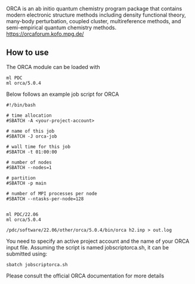 ORCA is an ab initio quantum chemistry program package that contains modern electronic structure methods including density functional theory, many-body perturbation, coupled cluster, multireference methods, and semi-empirical quantum chemistry methods.
https://orcaforum.kofo.mpg.de/

## How to use

The ORCA module can be loaded with
```
ml PDC
ml orca/5.0.4
```

Below follows an example job script for ORCA

```
#!/bin/bash

# time allocation
#SBATCH -A <your-project-account>

# name of this job
#SBATCH -J orca-job

# wall time for this job
#SBATCH -t 01:00:00

# number of nodes
#SBATCH --nodes=1

# partition
#SBATCH -p main

# number of MPI processes per node
#SBATCH --ntasks-per-node=128


ml PDC/22.06
ml orca/5.0.4

/pdc/software/22.06/other/orca/5.0.4/bin/orca h2.inp > out.log
```


You need to specify an active project account and the name of your ORCA input file.
Assuming the script is named jobscriptorca.sh, it can be submitted using:
```
sbatch jobscriptorca.sh
```

Please consult the official ORCA documentation for more details
